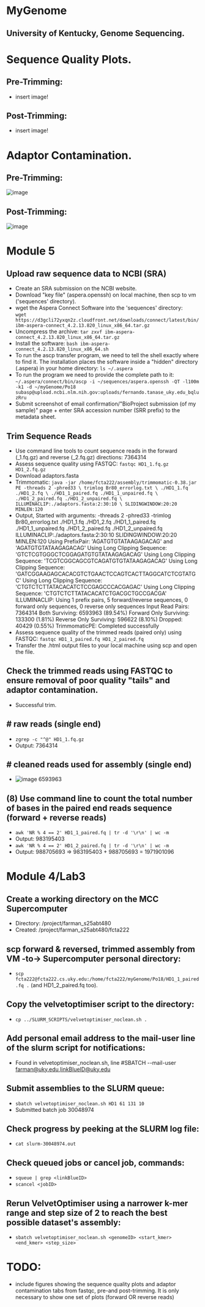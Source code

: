 # MyGenome
## University of Kentucky, Genome Sequencing.

# Sequence Quality Plots.
## Pre-Trimming:
- insert image!
## Post-Trimming:
- insert image!

# Adaptor Contamination.
## Pre-Trimming:
![image](https://github.com/user-attachments/assets/19568452-3820-4214-b91c-617719f662e3)
## Post-Trimming:
![image](https://github.com/user-attachments/assets/92f7e37e-a469-4abc-b5d6-caf831b02357)


# Module 5
## Upload raw sequence data to NCBI (SRA)
- Create an SRA submission on the NCBI website.
- Download "key file" (aspera.openssh) on local machine, then scp to vm ('sequences' directory).
- wget the Aspera Connect Software into the 'sequences' directory:  
```wget https://d3gcli72yxqn2z.cloudfront.net/downloads/connect/latest/bin/ibm-aspera-connect_4.2.13.820_linux_x86_64.tar.gz```
- Uncompress the archive: 
```tar zxvf ibm-aspera-connect_4.2.13.820_linux_x86_64.tar.gz```
- Install the software: 
```bash ibm-aspera-connect_4.2.13.820_linux_x86_64.sh```
- To run the ascp transfer program, we need to tell the shell exactly where to find it. The installation places the software inside a "hidden" directory (.aspera) in your home directory: 
```ls ~/.aspera```
- To run the program we need to provide the complete path to it: 
```~/.aspera/connect/bin/ascp -i ~/sequences/aspera.openssh -QT -l100m -k1 -d ~/myGenome/Po18 subasp@upload.ncbi.nlm.nih.gov:uploads/fernando.tanase_uky.edu_bqluzRru```
- Submit screenshot of email confirmation/"BioProject submission (of my sample)" page + enter SRA accession number (SRR prefix) to the metadata sheet.

## Trim Sequence Reads
- Use command line tools to count sequence reads in the forward (_1.fq.gz) and reverse (_2.fq.gz) directions:
  7364314
- Assess sequence quality using FASTQC: 
```fastqc HD1_1.fq.gz  HD1_2.fq.gz```
- Download adaptors.fasta
- Trimmomatic: ```java -jar /home/fcta222/assembly/trimmomatic-0.38.jar PE -threads 2 -phred33 \
trimlog Br80_errorlog.txt \
./HD1_1.fq ./HD1_2.fq \
./HD1_1_paired.fq ./HD1_1_unpaired.fq \
./HD1_2_paired.fq ./HD1_2_unpaired.fq \
ILLUMINACLIP:./adaptors.fasta:2:30:10 \
SLIDINGWINDOW:20:20 MINLEN:120```
- Output, Started with arguments:
 -threads 2 -phred33 -trimlog Br80_errorlog.txt ./HD1_1.fq ./HD1_2.fq ./HD1_1_paired.fq ./HD1_1_unpaired.fq ./HD1_2_paired.fq ./HD1_2_unpaired.fq ILLUMINACLIP:./adaptors.fasta:2:30:10 SLIDINGWINDOW:20:20 MINLEN:120
Using PrefixPair: 'AGATGTGTATAAGAGACAG' and 'AGATGTGTATAAGAGACAG'
Using Long Clipping Sequence: 'GTCTCGTGGGCTCGGAGATGTGTATAAGAGACAG'
Using Long Clipping Sequence: 'TCGTCGGCAGCGTCAGATGTGTATAAGAGACAG'
Using Long Clipping Sequence: 'GATCGGAAGAGCACACGTCTGAACTCCAGTCACTTAGGCATCTCGTATGC'
Using Long Clipping Sequence: 'CTGTCTCTTATACACATCTCCGAGCCCACGAGAC'
Using Long Clipping Sequence: 'CTGTCTCTTATACACATCTGACGCTGCCGACGA'
ILLUMINACLIP: Using 1 prefix pairs, 5 forward/reverse sequences, 0 forward only sequences, 0 reverse only sequences
Input Read Pairs: 7364314 Both Surviving: 6593963 (89.54%) Forward Only Surviving: 133300 (1.81%) Reverse Only Surviving: 596622 (8.10%) Dropped: 40429 (0.55%)
TrimmomaticPE: Completed successfully
- Assess sequence quality of the trimmed reads (paired only) using FASTQC: 
```fastqc HD1_1_paired.fq HD1_2_paired.fq```
- Transfer the .html output files to your local machine using scp and open the file.

## Check the trimmed reads using FASTQC to ensure removal of poor quality "tails" and adaptor contamination.
- Successful trim.
  
## # raw reads (single end)
- ```zgrep -c "^@" HD1_1.fq.gz```
- Output: 7364314

## # cleaned reads used for assembly (single end)
- ![image](https://github.com/user-attachments/assets/88d7805d-9e28-4cfe-8568-bd4d6ffff889)
  6593963
  
## (8) Use command line to count the total number of bases in the paired end reads sequence (forward + reverse reads)
- ```awk 'NR % 4 == 2' HD1_1_paired.fq | tr -d '\r\n' | wc -m```
- Output: 983195403
- ```awk 'NR % 4 == 2' HD1_2_paired.fq | tr -d '\r\n' | wc -m```
- Output: 988705693
  => 983195403 + 988705693 = 1971901096

# Module 4/Lab3
## Create a working directory on the MCC Supercomputer
- Directory: /project/farman_s25abt480
- Created: /project/farman_s25abt480/fcta222
## scp forward & reversed, trimmed assembly from VM -to-> Supercomputer personal directory: 
- ```scp fcta222@fcta222.cs.uky.edu:/home/fcta222/myGenome/Po18/HD1_1_paired.fq .``` (and HD1_2_paired.fq too).
## Copy the velvetoptimiser script to the directory:
- ```cp ../SLURM_SCRIPTS/velvetoptimiser_noclean.sh .```
## Add personal email address to the mail-user line of the slurm script for notifications:
- Found in velvetoptimiser_noclean.sh, line #SBATCH --mail-user farman@uky.edu,linkBlueID@uky.edu
## Submit assemblies to the SLURM queue:
- ```sbatch velvetoptimiser_noclean.sh HD1 61 131 10```
- Submitted batch job 30048974
## Check progress by peeking at the SLURM log file:
- ```cat slurm-30048974.out```
## Check queued jobs or cancel job, commands:
- ```squeue | grep <linkBlueID>```
- ```scancel <jobID>```
## Rerun VelvetOptimiser using a narrower k-mer range and step size of 2 to reach the best possible dataset's assembly:
- ```sbatch velvetoptimiser_noclean.sh <genomeID> <start_kmer> <end_kmer> <step_size>```

# TODO:
- include figures showing the sequence quality plots and adaptor contamination tabs from fastqc, pre-and post-trimming. It is only necessary to show one set of plots (forward OR reverse reads)
